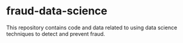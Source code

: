 # fraud-data-science
This repository contains code and data related to using data science techniques to detect and prevent fraud.
